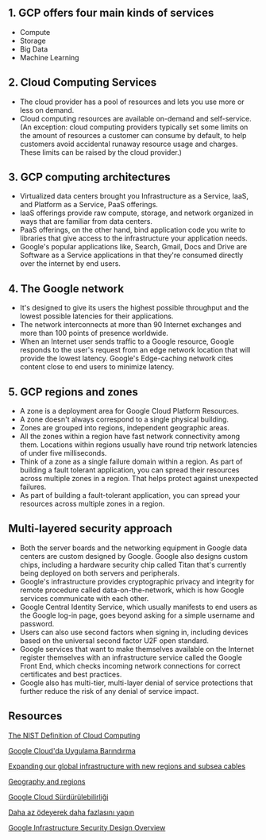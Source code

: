 ## 1. GCP offers four main kinds of services

* Compute
* Storage
* Big Data
* Machine Learning

## 2. Cloud Computing Services

* The cloud provider has a pool of resources and lets you use more or less on demand.
* Cloud computing resources are available on-demand and self-service. (An exception: cloud computing providers typically set some limits on the amount of resources a customer can consume by default, to help customers avoid accidental runaway resource usage and charges. These limits can be raised by the cloud provider.)

## 3. GCP computing architectures

* Virtualized data centers brought you Infrastructure as a Service, IaaS, and Platform as a Service, PaaS offerings. 
* IaaS offerings provide raw compute, storage, and network organized in ways that are familiar from data centers. 
* PaaS offerings, on the other hand, bind application code you write to libraries that give access to the infrastructure your application needs. 
* Google's popular applications like, Search, Gmail, Docs and Drive are Software as a Service applications in that they're consumed directly over the internet by end users.

## 4. The Google network

* It's designed to give its users the highest possible throughput and the lowest possible latencies for their applications.	
* The network interconnects at more than 90 Internet exchanges and more than 100 points of presence worldwide.
* When an Internet user sends traffic to a Google resource, Google responds to the user's request from an edge network location that will provide the lowest latency. Google's Edge-caching network cites content close to end users to minimize latency.

## 5. GCP regions and zones

* A zone is a deployment area for Google Cloud Platform Resources.
* A zone doesn't always correspond to a single physical building.
* Zones are grouped into regions, independent geographic areas.
* All the zones within a region have fast network connectivity among them. Locations within regions usually have round trip network latencies of under five milliseconds.
* Think of a zone as a single failure domain within a region. As part of building a fault tolerant application, you can spread their resources across multiple zones in a region. That helps protect against unexpected failures.
* As part of building a fault-tolerant application, you can spread your resources across multiple zones in a region.

## Multi-layered security approach

* Both the server boards and the networking equipment in Google data centers are custom designed by Google. Google also designs custom chips, including a hardware security chip called Titan that's currently being deployed on both servers and peripherals.
* Google's infrastructure provides cryptographic privacy and integrity for remote procedure called data-on-the-network, which is how Google services communicate with each other.
* Google Central Identity Service, which usually manifests to end users as the Google log-in page, goes beyond asking for a simple username and password.
* Users can also use second factors when signing in, including devices based on the universal second factor U2F open standard.
* Google services that want to make themselves available on the Internet register themselves with an infrastructure service called the Google Front End, which checks incoming network connections for correct certificates and best practices. 
* Google also has multi-tier, multi-layer denial of service protections that further reduce the risk of any denial of service impact. 

## Resources

[The NIST Definition of Cloud Computing](https://www.nist.gov/publications/nist-definition-cloud-computing)

[Google Cloud'da Uygulama Barındırma](https://cloud.google.com/hosting-options)

[Expanding our global infrastructure with new regions and subsea cables](https://blog.google/topics/google-cloud/expanding-our-global-infrastructure-new-regions-and-subsea-cables/)

[Geography and regions](https://cloud.google.com/docs/geography-and-regions)

[Google Cloud Sürdürülebilirliği](https://cloud.google.com/sustainability)

[Daha az ödeyerek daha fazlasını yapın](https://cloud.google.com/pricing)

[Google Infrastructure Security Design Overview](https://cloud.google.com/security/infrastructure/design/)
